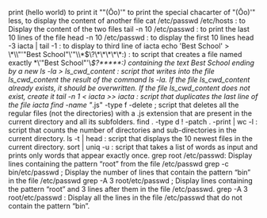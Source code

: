 print (hello world) to print it
"\"(Ôo)'" to print the special chacarter of "(Ôo)'" 
 less, to display the content of another file 
cat /etc/passwd /etc/hosts : to Display the content of the two files
 tail -n 10 /etc/passwd : to print the last 10 lines of the file 
 head -n 10 /etc/passwd : to display the first 10 lines 
head -3 iacta | tail -1 : to display to third line of iacta
echo 'Best School' > \\\*\\\\"'\"Best School\"\\'"\\\\\*\$\\\?\\\*\\\*\\\*\\\*\\\*:\) : to script that creates a file named exactly \*\\'"Best School"\'\\*$\?\*\*\*\*\*:) containing the text Best School ending by a new 
 ls -la > ls_cwd_content : script that writes into the file ls_cwd_content the result of the command ls -la. If the file ls_cwd_content already exists, it should be overwritten. If the file ls_cwd_content does not exist, create it 
 tail -n 1 < iacta >> iacta : script that duplicates the last line of the file iacta
find -name "*.js" -type f -delete ; script that deletes all the regular files (not the directories) with a .js extension that are present in the current directory and all its subfolders.
find . -type d ! -patch . -print | wc -l : script that counts the number of directories and sub-directories in the current directory.
 ls -t | head : script that displays the 10 newest files in the current directory.
sort | uniq -u : script that takes a list of words as input and prints only words that appear exactly once.
grep root /etc/passwd: Display lines containing the pattern “root” from the file /etc/passwd
grep -c bin/etc/passwd ; Display the number of lines that contain the pattern “bin” in the file /etc/passwd
grep -A 3 root/etc/passwd ; Display lines containing the pattern “root” and 3 lines after them in the file /etc/passwd.
grep -A 3 root/etc/passwd : Display all the lines in the file /etc/passwd that do not contain the pattern “bin”.
